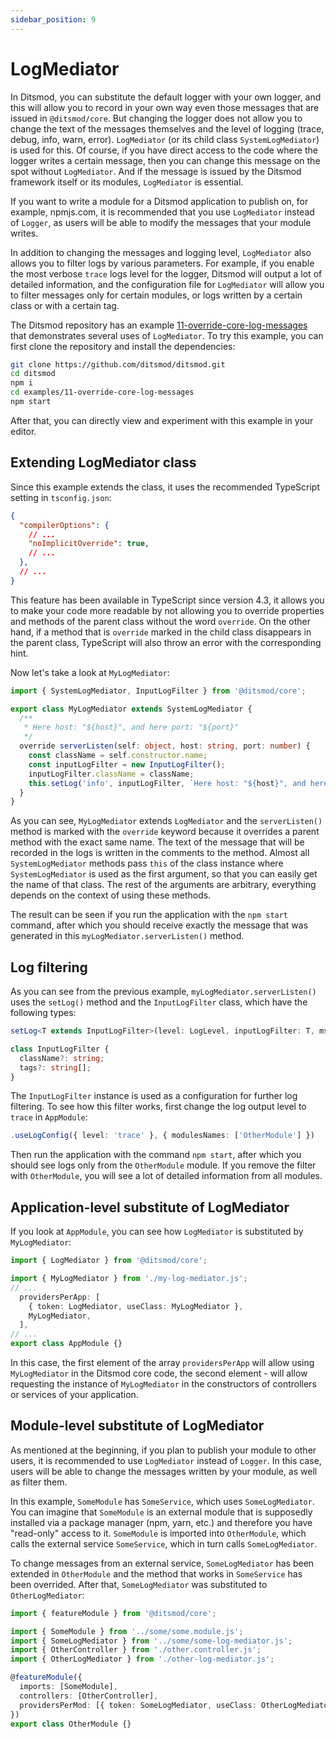 ```yaml
---
sidebar_position: 9
---
```


# LogMediator

In Ditsmod, you can substitute the default logger with your own logger, and this will allow you to record in your own way even those messages that are issued in `@ditsmod/core`. But changing the logger does not allow you to change the text of the messages themselves and the level of logging (trace, debug, info, warn, error). `LogMediator` (or its child class `SystemLogMediator`) is used for this. Of course, if you have direct access to the code where the logger writes a certain message, then you can change this message on the spot without `LogMediator`. And if the message is issued by the Ditsmod framework itself or its modules, `LogMediator` is essential.

If you want to write a module for a Ditsmod application to publish on, for example, npmjs.com, it is recommended that you use `LogMediator` instead of `Logger`, as users will be able to modify the messages that your module writes.

In addition to changing the messages and logging level, `LogMediator` also allows you to filter logs by various parameters. For example, if you enable the most verbose `trace` logs level for the logger, Ditsmod will output a lot of detailed information, and the configuration file for `LogMediator` will allow you to filter messages only for certain modules, or logs written by a certain class or with a certain tag.

The Ditsmod repository has an example [11-override-core-log-messages][1] that demonstrates several uses of `LogMediator`. To try this example, you can first clone the repository and install the dependencies:

```bash
git clone https://github.com/ditsmod/ditsmod.git
cd ditsmod
npm i
cd examples/11-override-core-log-messages
npm start
```

After that, you can directly view and experiment with this example in your editor.

## Extending LogMediator class

Since this example extends the class, it uses the recommended TypeScript setting in `tsconfig.json`:

```json
{
  "compilerOptions": {
    // ...
    "noImplicitOverride": true,
    // ...
  },
  // ...
}
```

This feature has been available in TypeScript since version 4.3, it allows you to make your code more readable by not allowing you to override properties and methods of the parent class without the word `override`. On the other hand, if a method that is `override` marked in the child class disappears in the parent class, TypeScript will also throw an error with the corresponding hint.

Now let's take a look at `MyLogMediator`:

```ts
import { SystemLogMediator, InputLogFilter } from '@ditsmod/core';

export class MyLogMediator extends SystemLogMediator {
  /**
   * Here host: "${host}", and here port: "${port}"
   */
  override serverListen(self: object, host: string, port: number) {
    const className = self.constructor.name;
    const inputLogFilter = new InputLogFilter();
    inputLogFilter.className = className;
    this.setLog('info', inputLogFilter, `Here host: "${host}", and here port: "${port}"`);
  }
}
```

As you can see, `MyLogMediator` extends `LogMediator` and the `serverListen()` method is marked with the `override` keyword because it overrides a parent method with the exact same name. The text of the message that will be recorded in the logs is written in the comments to the method. Almost all `SystemLogMediator` methods pass `this` of the class instance where `SystemLogMediator` is used as the first argument, so that you can easily get the name of that class. The rest of the arguments are arbitrary, everything depends on the context of using these methods.

The result can be seen if you run the application with the `npm start` command, after which you should receive exactly the message that was generated in this `myLogMediator.serverListen()` method.

## Log filtering

As you can see from the previous example, `myLogMediator.serverListen()` uses the `setLog()` method and the `InputLogFilter` class, which have the following types:

```ts
setLog<T extends InputLogFilter>(level: LogLevel, inputLogFilter: T, msg: any): void;

class InputLogFilter {
  className?: string;
  tags?: string[];
}
```

The `InputLogFilter` instance is used as a configuration for further log filtering. To see how this filter works, first change the log output level to `trace` in `AppModule`:

```ts
.useLogConfig({ level: 'trace' }, { modulesNames: ['OtherModule'] })
```

Then run the application with the command `npm start`, after which you should see logs only from the `OtherModule` module. If you remove the filter with `OtherModule`, you will see a lot of detailed information from all modules.

## Application-level substitute of LogMediator

If you look at `AppModule`, you can see how `LogMediator` is substituted by `MyLogMediator`:

```ts
import { LogMediator } from '@ditsmod/core';

import { MyLogMediator } from './my-log-mediator.js';
// ...
  providersPerApp: [
    { token: LogMediator, useClass: MyLogMediator },
    MyLogMediator,
  ],
// ...
export class AppModule {}
```

In this case, the first element of the array `providersPerApp` will allow using `MyLogMediator` in the Ditsmod core code, the second element - will allow requesting the instance of `MyLogMediator` in the constructors of controllers or services of your application.

## Module-level substitute of LogMediator

As mentioned at the beginning, if you plan to publish your module to other users, it is recommended to use `LogMediator` instead of `Logger`. In this case, users will be able to change the messages written by your module, as well as filter them.

In this example, `SomeModule` has `SomeService`, which uses `SomeLogMediator`. You can imagine that `SomeModule` is an external module that is supposedly installed via a package manager (npm, yarn, etc.) and therefore you have "read-only" access to it. `SomeModule` is imported into `OtherModule`, which calls the external service `SomeService`, which in turn calls `SomeLogMediator`.

To change messages from an external service, `SomeLogMediator` has been extended in `OtherModule` and the method that works in `SomeService` has been overrided. After that, `SomeLogMediator` was substituted to `OtherLogMediator`:

```ts
import { featureModule } from '@ditsmod/core';

import { SomeModule } from '../some/some.module.js';
import { SomeLogMediator } from '../some/some-log-mediator.js';
import { OtherController } from './other.controller.js';
import { OtherLogMediator } from './other-log-mediator.js';

@featureModule({
  imports: [SomeModule],
  controllers: [OtherController],
  providersPerMod: [{ token: SomeLogMediator, useClass: OtherLogMediator }],
})
export class OtherModule {}
```




[1]: https://github.com/ditsmod/ditsmod/tree/main/examples/11-override-core-log-messages
